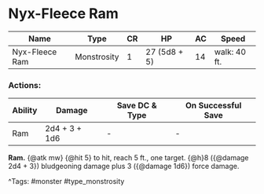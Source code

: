 # Nyx-Fleece Ram

| Name | Type | CR | HP | AC | Speed |
|------|------|----|----|----|-------|
| Nyx-Fleece Ram | Monstrosity | 1 | 27 (5d8 + 5) | 14 | walk: 40 ft. |

### Actions:

| Ability | Damage | Save DC & Type | On Successful Save |
|---------|--------|----------------|--------------------|
| Ram | 2d4 + 3 + 1d6 | - | - |


**Ram.** {@atk mw} {@hit 5} to hit, reach 5 ft., one target. {@h}8 ({@damage 2d4 + 3}) bludgeoning damage plus 3 ({@damage 1d6}) force damage.

^Tags: #monster #type_monstrosity